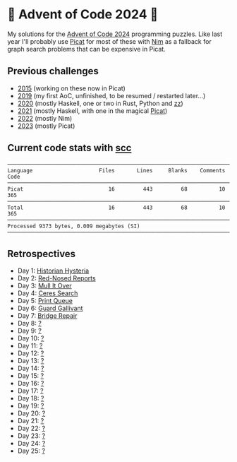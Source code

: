# 🎄 Advent of Code 2024 🎄

My solutions for the [Advent of Code 2024](https://adventofcode.com/2024/) programming puzzles. Like last year I'll probably use [Picat](http://www.picat-lang.org) for most of these with [Nim](https://nim-lang.org) as a fallback for graph search problems that can be expensive in Picat.

## Previous challenges

* [2015](https://github.com/DestyNova/advent_of_code_2015) (working on these now in Picat)
* [2019](https://github.com/destynova/advent_of_code_2019) (my first AoC, unfinished, to be resumed / restarted later...)
* [2020](https://github.com/destynova/advent_of_code_2020) (mostly Haskell, one or two in Rust, Python and [zz](https://github.com/zetzit/zz))
* [2021](https://github.com/destynova/advent_of_code_2021) (mostly Haskell, with one in the magical [Picat](http://www.picat-lang.org))
* [2022](https://github.com/destynova/advent_of_code_2022) (mostly Nim)
* [2023](https://github.com/destynova/advent_of_code_2023) (mostly Picat)

## Current code stats with [scc](https://github.com/boyter/scc)

```
───────────────────────────────────────────────────────────────────────────────
Language                     Files       Lines     Blanks    Comments      Code
───────────────────────────────────────────────────────────────────────────────
Picat                           16         443         68          10       365
───────────────────────────────────────────────────────────────────────────────
Total                           16         443         68          10       365
───────────────────────────────────────────────────────────────────────────────
Processed 9373 bytes, 0.009 megabytes (SI)
───────────────────────────────────────────────────────────────────────────────
```

## Retrospectives

* Day 1: [Historian Hysteria](https://github.com/DestyNova/advent_of_code_2024/blob/main/1)
* Day 2: [Red-Nosed Reports](https://github.com/DestyNova/advent_of_code_2024/blob/main/2)
* Day 3: [Mull It Over](https://github.com/DestyNova/advent_of_code_2024/blob/main/3)
* Day 4: [Ceres Search](https://github.com/DestyNova/advent_of_code_2024/blob/main/4)
* Day 5: [Print Queue](https://github.com/DestyNova/advent_of_code_2024/blob/main/5)
* Day 6: [Guard Gallivant](https://github.com/DestyNova/advent_of_code_2024/blob/main/6)
* Day 7: [Bridge Repair](https://github.com/DestyNova/advent_of_code_2024/blob/main/7)
* Day 8: [?](https://github.com/DestyNova/advent_of_code_2024/blob/main/8)
* Day 9: [?](https://github.com/DestyNova/advent_of_code_2024/blob/main/9)
* Day 10: [?](https://github.com/DestyNova/advent_of_code_2024/blob/main/10)
* Day 11: [?](https://github.com/DestyNova/advent_of_code_2024/blob/main/11)
* Day 12: [?](https://github.com/DestyNova/advent_of_code_2024/blob/main/12)
* Day 13: [?](https://github.com/DestyNova/advent_of_code_2024/blob/main/13)
* Day 14: [?](https://github.com/DestyNova/advent_of_code_2024/blob/main/14)
* Day 15: [?](https://github.com/DestyNova/advent_of_code_2024/blob/main/15)
* Day 16: [?](https://github.com/DestyNova/advent_of_code_2024/blob/main/16)
* Day 17: [?](https://github.com/DestyNova/advent_of_code_2024/blob/main/17)
* Day 18: [?](https://github.com/DestyNova/advent_of_code_2024/blob/main/18)
* Day 19: [?](https://github.com/DestyNova/advent_of_code_2024/blob/main/19)
* Day 20: [?](https://github.com/DestyNova/advent_of_code_2024/blob/main/20)
* Day 21: [?](https://github.com/DestyNova/advent_of_code_2024/blob/main/21)
* Day 22: [?](https://github.com/DestyNova/advent_of_code_2024/blob/main/22)
* Day 23: [?](https://github.com/DestyNova/advent_of_code_2024/blob/main/23)
* Day 24: [?](https://github.com/DestyNova/advent_of_code_2024/blob/main/24)
* Day 25: [?](https://github.com/DestyNova/advent_of_code_2024/blob/main/25)
